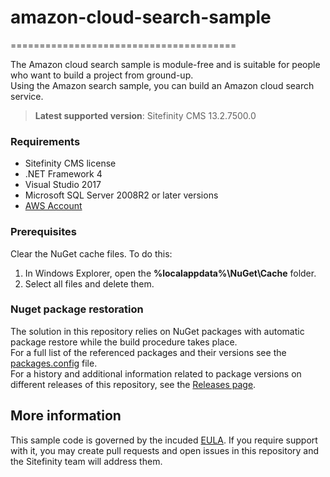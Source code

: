 # amazon-cloud-search-sample
=======================================

The Amazon cloud search sample is module-free and is suitable for people who want to build a project from ground-up.   
Using the Amazon search sample, you can build an Amazon cloud search service.

> **Latest supported version**: Sitefinity CMS 13.2.7500.0

### Requirements

* Sitefinity CMS license
* .NET Framework 4
* Visual Studio 2017
* Microsoft SQL Server 2008R2 or later versions
* [AWS Account](http://docs.aws.amazon.com/AWSSimpleQueueService/latest/SQSGettingStartedGuide/AWSAccounts.html) 

### Prerequisites

Clear the NuGet cache files. To do this:

1. In Windows Explorer, open the **%localappdata%\NuGet\Cache** folder.
2. Select all files and delete them.

### Nuget package restoration
The solution in this repository relies on NuGet packages with automatic package restore while the build procedure takes place.   
For a full list of the referenced packages and their versions see the [packages.config](https://github.com/Sitefinity-SDK/amazon-cloud-search-sample/blob/master/SitefinityWebApp/packages.config) file.    
For a history and additional information related to package versions on different releases of this repository, see the [Releases page](https://github.com/Sitefinity-SDK/amazon-cloud-search-sample/releases).    

## More information

This sample code is governed by the incuded [EULA](https://github.com/Sitefinity/amazon-cloud-search-sample/blob/master/EULA.md). If you require support with it, you may create pull requests and open issues in this repository and the Sitefinity team will address them.
